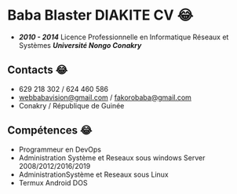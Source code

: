 # Baba Blaster DIAKITE CV :joy:
* ***2010 - 2014*** Licence Professionnelle en Informatique Réseaux et Systèmes
***Université Nongo Conakry***
## Contacts :joy:
- 629 218 302 / 624 460 586
- webbabavision@gmail.com / fakorobaba@gmail.com
- Conakry / République de Guinée
## Compétences :joy:
* Programmeur en DevOps
* Administration Système et Reseaux sous windows Server 2008/2012/2016/2019
* AdministrationSystème et Reseaux sous Linux 
* Termux Android DOS
